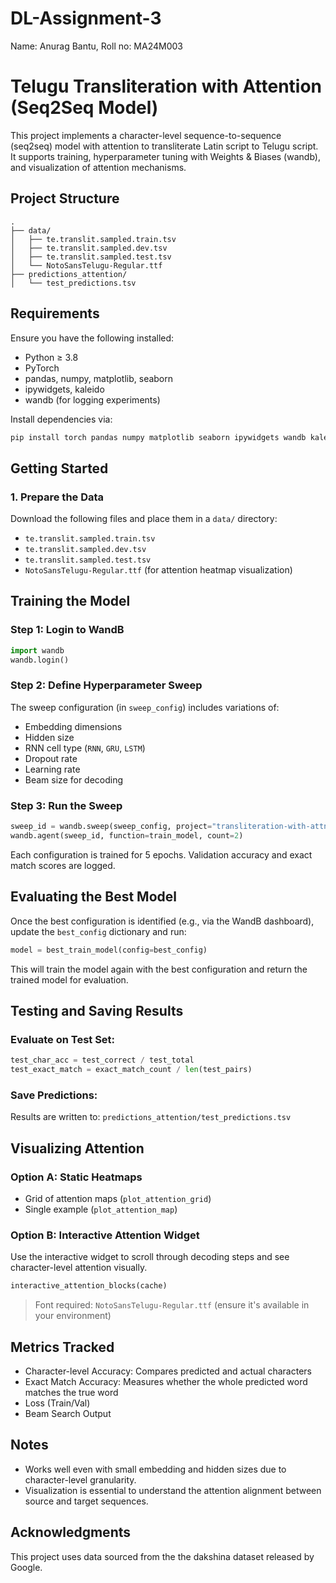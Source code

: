 # DL-Assignment-3

Name: Anurag Bantu, Roll no: MA24M003

# Telugu Transliteration with Attention (Seq2Seq Model)

This project implements a character-level sequence-to-sequence (seq2seq) model with attention to transliterate Latin script to Telugu script. It supports training, hyperparameter tuning with Weights & Biases (wandb), and visualization of attention mechanisms.

## Project Structure

```
.
├── data/
│   ├── te.translit.sampled.train.tsv
│   ├── te.translit.sampled.dev.tsv
│   ├── te.translit.sampled.test.tsv
│   └── NotoSansTelugu-Regular.ttf
├── predictions_attention/
│   └── test_predictions.tsv

```

## Requirements

Ensure you have the following installed:

- Python ≥ 3.8
- PyTorch
- pandas, numpy, matplotlib, seaborn
- ipywidgets, kaleido
- wandb (for logging experiments)

Install dependencies via:

```bash
pip install torch pandas numpy matplotlib seaborn ipywidgets wandb kaleido
```

## Getting Started

### 1. Prepare the Data

Download the following files and place them in a `data/` directory:

- `te.translit.sampled.train.tsv`
- `te.translit.sampled.dev.tsv`
- `te.translit.sampled.test.tsv`
- `NotoSansTelugu-Regular.ttf` (for attention heatmap visualization)



## Training the Model

### Step 1: Login to WandB

```python
import wandb
wandb.login()
```

### Step 2: Define Hyperparameter Sweep

The sweep configuration (in `sweep_config`) includes variations of:

- Embedding dimensions
- Hidden size
- RNN cell type (`RNN`, `GRU`, `LSTM`)
- Dropout rate
- Learning rate
- Beam size for decoding

### Step 3: Run the Sweep

```python
sweep_id = wandb.sweep(sweep_config, project="transliteration-with-attn-sweep")
wandb.agent(sweep_id, function=train_model, count=2)
```

Each configuration is trained for 5 epochs. Validation accuracy and exact match scores are logged.

## Evaluating the Best Model

Once the best configuration is identified (e.g., via the WandB dashboard), update the `best_config` dictionary and run:

```python
model = best_train_model(config=best_config)
```

This will train the model again with the best configuration and return the trained model for evaluation.

## Testing and Saving Results

### Evaluate on Test Set:

```python
test_char_acc = test_correct / test_total
test_exact_match = exact_match_count / len(test_pairs)
```

### Save Predictions:

Results are written to: `predictions_attention/test_predictions.tsv`

## Visualizing Attention

### Option A: Static Heatmaps

- Grid of attention maps (`plot_attention_grid`)
- Single example (`plot_attention_map`)

### Option B: Interactive Attention Widget

Use the interactive widget to scroll through decoding steps and see character-level attention visually.

```python
interactive_attention_blocks(cache)
```

> Font required: `NotoSansTelugu-Regular.ttf` (ensure it's available in your environment)

## Metrics Tracked

- Character-level Accuracy: Compares predicted and actual characters
- Exact Match Accuracy: Measures whether the whole predicted word matches the true word
- Loss (Train/Val)
- Beam Search Output

## Notes


- Works well even with small embedding and hidden sizes due to character-level granularity.
- Visualization is essential to understand the attention alignment between source and target sequences.

## Acknowledgments

This project uses data sourced from the the dakshina dataset released by Google.
